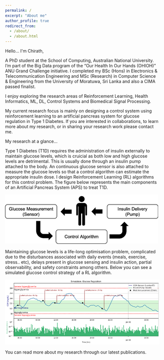 ```yaml
---
permalink: /
excerpt: "About me"
author_profile: true
redirect_from: 
  - /about/
  - /about.html
---
```


Hello... I'm Chirath, 

A PhD student at the School of Computing, Australian National University. I’m part of the Big Data program of the “Our Health In Our Hands (OHIOH)” ANU Grand Challenge initiative. I completed my BSc (Hons) in Electronics & Telecommunication Engineering and MSc (Research) in Computer Science & Engineering from the University of Moratuwa, Sri Lanka and also a CIMA passed finalist.

I enjoy exploring the research areas of Reinforcement Learning, Health Informatics, ML, DL, Control Systems and Biomedical Signal Processing.

My current research focus is mainly on designing a control system using reinforcement learning to an artificial pancreas system for glucose regulation in Type 1 Diabetes. If you are interested in collaborations, to learn more about my research, or in sharing your research work please contact me. 

My research at a glance...

Type 1 Diabetes (T1D) requires the administration of insulin externally to maintain glucose levels, which is cruicial as both low and high glucose levels are detrimental. This is usually done through an insulin pump attached to the body. An continuous glucose sensor is also attached to measure the glucose levels so that a control algorithm can estimate the appropriate insulin dose. I design Reinforcement Learning (RL) algorithms for this control problem. The figure below represents the main components of an Artificial Pancreas System (APS) to treat T1D. 

<img src='/images/sys.png' width="500" height="161">

Maintaining glucose levels is a life-long optimisation problem, complicated due to the disturbances associated with daily events (meals, exercise, stress.. etc), delays present in glucose sensing and insulin action, partial observability, and safety constraints among others. Below you can see a simulated glucose control strategy of a RL algorithm.

<img src='/images/glucose.png'>

You can read more about my research through our latest publications. 


<!-- I completed my BSc (Hons) in Electronics & Telecommunication Engineering from the University of Moratuwa, Sri Lanka, and a product of Ananda College, Colombo 10. I have diverse interest areas in research such as AI, Machine Learning, Biomedical Signal Processing, Financial Analytics and Data Science. I'm a CIMA passed finalist, and have been able to successfully combine my engineering and accounting knowledge to work on develop algorithms focusing on financial predictions and fraud analytics. 

I believe that there is great potential to apply AI towards healthcare which undoubtedly will add great value. My passion in this domain lead towards working on projects related to Biomedical Engineering and Machine Learning. I have worked on disease prediction applications focusing on the Photoplethysmography (PPG) signals of users and injury prediction applications using Electromyography (EMG) signals and IMU data. Detailed descriptions and findings of the projects can be accessed through the Portfolio section.  -->

<!-- My philosophy is to keep everything simple, and I love to read, write and play the guitar, Chess during my leisure time. My thoughts are expressed in the form of a Blog which can be accessed through the Thoughts section. My passion is to work on novel research areas, where my ultimate goal is to combine my Engineering & Entrepreneurial skills to ensure great value addition to the society. -->
